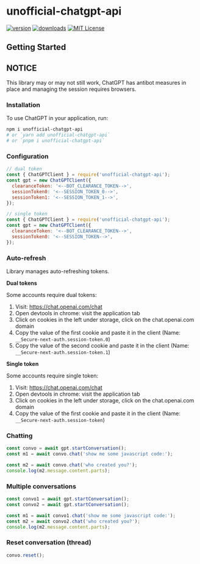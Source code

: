 # unofficial-chatgpt-api

[![version](https://img.shields.io/npm/v/unofficial-chatgpt-api)](https://www.npmjs.com/package/unofficial-chatgpt-api)
[![downloads](https://img.shields.io/npm/dw/unofficial-chatgpt-api)](https://www.npmjs.com/package/unofficial-chatgpt-api)
[![MIT License](https://img.shields.io/badge/license-MIT-blue)](https://github.com/abacaj/unofficial-chatgpt-api/blob/main/LICENSE)

## Getting Started

## NOTICE
This library may or may not still work, ChatGPT has antibot measures in place and managing the session requires browsers.

### Installation

To use ChatGPT in your application, run:

```bash
npm i unofficial-chatgpt-api
# or `yarn add unofficial-chatgpt-api`
# or `pnpm i unofficial-chatgpt-api`
```

### Configuration

```js
// dual token
const { ChatGPTClient } = require('unofficial-chatgpt-api');
const gpt = new ChatGPTClient({
  clearanceToken: '<--BOT_CLEARANCE_TOKEN-->',
  sessionToken0: '<--SESSION_TOKEN_0-->',
  sessionToken1: '<--SESSION_TOKEN_1-->',
});
```

```js
// single token
const { ChatGPTClient } = require('unofficial-chatgpt-api');
const gpt = new ChatGPTClient({
  clearanceToken: '<--BOT_CLEARANCE_TOKEN-->',
  sessionToken0: '<--SESSION_TOKEN-->',
});
```

### Auto-refresh

Library manages auto-refreshing tokens.

**Dual tokens**

Some accounts require dual tokens:

1. Visit: https://chat.openai.com/chat
2. Open devtools in chrome: visit the application tab
3. Click on cookies in the left under storage, click on the chat.openai.com domain
4. Copy the value of the first cookie and paste it in the client (Name: `__Secure-next-auth.session-token.0`)
5. Copy the value of the second cookie and paste it in the client (Name: `__Secure-next-auth.session-token.1`)

**Single token**

Some accounts require single token:

1. Visit: https://chat.openai.com/chat
2. Open devtools in chrome: visit the application tab
3. Click on cookies in the left under storage, click on the chat.openai.com domain
4. Copy the value of the first cookie and paste it in the client (Name: `__Secure-next-auth.session-token`)

### Chatting

```js
const convo = await gpt.startConversation();
const m1 = await convo.chat('show me some javascript code:');

const m2 = await convo.chat('who created you?');
console.log(m2.message.content.parts);
```

### Multiple conversations

```js
const convo1 = await gpt.startConversation();
const convo2 = await gpt.startConversation();

const m1 = await convo1.chat('show me some javascript code:');
const m2 = await convo2.chat('who created you?');
console.log(m2.message.content.parts);
```

### Reset conversation (thread)

```js
convo.reset();
```
